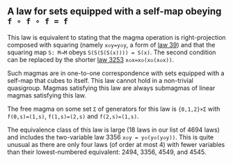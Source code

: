 ## A law for sets equipped with a self-map obeying `f ∘ f ∘ f = f`

This law is equivalent to stating that the magma operation is right-projection composed with squaring (namely `x◇y=y◇y`, a form of [law 39](https://teorth.github.io/equational_theories/implications/?39)) and that the squaring map `S: M→M` obeys `S(S(S(S(x)))) = S(x)`.  The second condition can be replaced by the shorter [law 3253](https://teorth.github.io/equational_theories/implications/?3253) `x◇x=x◇(x◇(x◇x))`.

Such magmas are in one-to-one correspondence with sets equipped with a self-map that cubes to itself.  This law cannot hold in a non-trivial quasigroup.  Magmas satisfying this law are always submagmas of linear magmas satisfying this law.

The free magma on some set `Σ` of generators for this law is `{0,1,2}×Σ` with `f(0,s)=(1,s)`, `f(1,s)=(2,s)` and `f(2,s)=(1,s)`.

The equivalence class of this law is large (18 laws in our list of 4694 laws) and includes the two-variable law 3356 `x◇y = y◇(y◇(y◇y))`.  This is quite unusual as there are only four laws (of order at most 4) with fewer variables than their lowest-numbered equivalent: 2494, 3356, 4549, and 4545.
